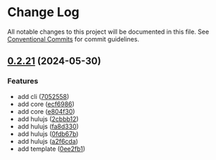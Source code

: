 # Change Log

All notable changes to this project will be documented in this file.
See [Conventional Commits](https://conventionalcommits.org) for commit guidelines.

## [0.2.21](https://github.com/mizi-lin/hulujs/compare/v0.2.20...v0.2.21) (2024-05-30)


### Features

* add cli ([7052558](https://github.com/mizi-lin/hulujs/commit/705255896bf26d59ca9bfe0f1c59e06db6c5d460))
* add core ([ecf6986](https://github.com/mizi-lin/hulujs/commit/ecf6986884ed9c0d8a1a4ed4442a153170e2aa12))
* add core ([e804f30](https://github.com/mizi-lin/hulujs/commit/e804f3003381d1e3a43251fcb7330dbbf7321ccf))
* add hulujs ([2cbbb12](https://github.com/mizi-lin/hulujs/commit/2cbbb129dfd5bfcb87a69c692cf036f6adc0ae12))
* add hulujs ([fa8d330](https://github.com/mizi-lin/hulujs/commit/fa8d33035468c2d6a1a007253e560722ae7b1d6f))
* add hulujs ([0fdb67b](https://github.com/mizi-lin/hulujs/commit/0fdb67b2a05dfeb2e25c8a3a23ef90ba8d680197))
* add hulujs ([a2f6cda](https://github.com/mizi-lin/hulujs/commit/a2f6cda080ca6e077c9c9d2a5d868bc869caa802))
* add template ([0ee2fb1](https://github.com/mizi-lin/hulujs/commit/0ee2fb1b466dc0041a7f21bb1bdda38538852184))
